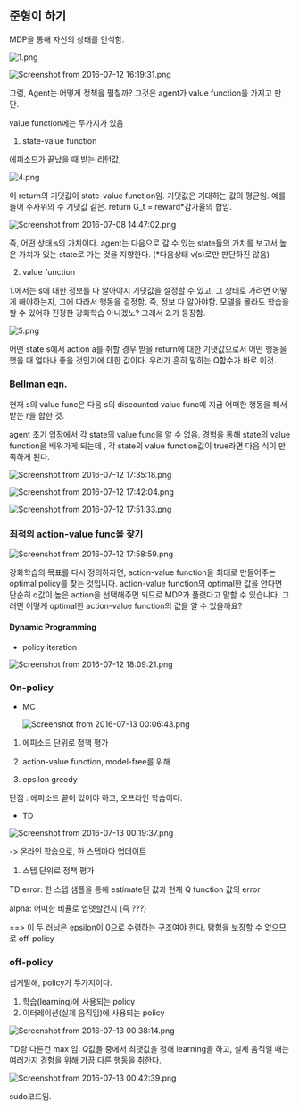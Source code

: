 ## 준형이 하기

MDP을 통해 자신의 상태를 인식함.

![1.png](http://www.modulabs.co.kr/files/attach/images/334/136/002/9864ef6a012bcbff9249a3805b06035d.png)

![Screenshot from 2016-07-12 16:19:31.png](http://www.modulabs.co.kr/files/attach/images/334/192/003/b256481449d77879cff9109fbecb08d1.png)



그럼, Agent는 어떻게 정책을 펼칠까? 그것은 agent가 value function을 가지고 판단.

value function에는 두가지가 있음

1. state-value function

에피소드가 끝났을 때 받는 리턴값, 

![4.png](http://www.modulabs.co.kr/files/attach/images/334/136/002/2f32323a0ff14183c045cfb04744ab73.png)

이 return의 기댓값이 state-value function임. 기댓값은 기대하는 값의 평균임. 예를들어 주사위의 수 기댓값 같은. return G_t = reward*감가율의 합임.

![Screenshot from 2016-07-08 14:47:02.png](http://www.modulabs.co.kr/files/attach/images/334/136/002/4885d4877f3115bb054016dbd00e14ea.png)

즉, 어떤 상태  s의 가치이다. agent는 다음으로 갈 수 있는 state들의 가치를 보고서 높은 가치가 있는 state로 가는 것을 지향한다. (*다음상태 v(s)로만 판단하진 않음)

2. value function

1.에서는 s에 대한 정보를 다 알아야지 기댓값을 설정할 수 있고, 그 상태로 가려면 어떻게 해야하는지, 그에 따라서 행동을 결정함.  즉, 정보 다 알아야함. 모델을 몰라도 학습을 할 수 있어햐 진정한 강화학습 아니겠노? 그래서 2.가 등장함.

![5.png](http://www.modulabs.co.kr/files/attach/images/334/136/002/e7b067d294a64c295cd120d1cdf33e20.png)

어떤 state s에서 action a를 취할 경우 받을 return에 대한 기댓값으로서 어떤 행동을 했을 때 얼마나 좋을 것인가에 대한 값이다. 우리가 흔히 말하는 Q함수가 바로 이것.



### Bellman eqn.

현재 s의 value func은 다음 s의 discounted value func에 지금 어떠한 행동을 해서 받는 r을 합한 것.

agent 초기 입장에서 각 state의 value func을 알 수 없음. 경험을 통해 state의 value  function을 배워가게 되는데 , 각 state의 value function값이 true라면 다음 식이 만족하게 된다.

![Screenshot from 2016-07-12 17:35:18.png](http://www.modulabs.co.kr/files/attach/images/334/237/003/18eba72dcfeafa6e6280055a95078ffa.png)

![Screenshot from 2016-07-12 17:42:04.png](http://www.modulabs.co.kr/files/attach/images/334/237/003/276f2082eb0ce52b5479f0678bdc24e0.png)

![Screenshot from 2016-07-12 17:51:33.png](http://www.modulabs.co.kr/files/attach/images/334/237/003/acc6587c0d50511c8c21a32ce2d67d8a.png)



### 최적의 action-value func을 찾기

![Screenshot from 2016-07-12 17:58:59.png](http://www.modulabs.co.kr/files/attach/images/334/237/003/5354ff8754b2bc1a491db64374d12536.png)

강화학습의 목표를 다시 정의하자면, action-value function을 최대로 만들어주는 optimal policy를 찾는 것입니다. action-value function의 optimal한 값을 안다면 단순히 q값이 높은 action을 선택해주면 되므로 MDP가 풀렸다고 말할 수 있습니다. 그러면 어떻게 optimal한 action-value function의 값을 알 수 있을까요?



#### Dynamic Programming

- policy iteration

![Screenshot from 2016-07-12 18:09:21.png](http://www.modulabs.co.kr/files/attach/images/334/237/003/1601b1e72a52c39d2fc6447597f0ff3b.png)





### On-policy

- MC

  ![Screenshot from 2016-07-13 00:06:43.png](http://www.modulabs.co.kr/files/attach/images/334/237/003/e80db19335830c54364e777338f123fb.png)

1) 에피소드 단위로 정책 평가

2) action-value function, model-free를 위해

3) epsilon greedy

단점 : 에피소드 끝이 있어야 하고, 오프라인 학습이다.

- TD

![Screenshot from 2016-07-13 00:19:37.png](http://www.modulabs.co.kr/files/attach/images/334/237/003/90c80cf356a95548c5fac0702e528280.png)

-> 온라인 학습으로, 한 스텝마다 업데이트

1) 스텝 단위로 정책 평가

TD error: 한 스텝 샘플을 통해 estimate된 값과 현재 Q function 값의 error

alpha: 어떠한 비율로 업뎃할건지 (즉 ???)



==> 이 두 러닝은 epsilon이 0으로 수렴하는 구조여야 한다. 탐험을 보장할 수 없으므로 off-policy



### off-policy

쉽게말해, policy가 두가지이다.

1. 학습(learning)에 사용되는 policy
2. 이터레이션(실제 움직임)에 사용되는 policy

![Screenshot from 2016-07-13 00:38:14.png](http://www.modulabs.co.kr/files/attach/images/334/237/003/237a2ce24902623c635a2455b72cf209.png)

TD랑 다른건 max 임. Q값들 중에서 최댓값을 정해 learning을 하고, 실제 움직일 때는 여러가지 경험을 위해 가끔 다른 행동을 취한다.

![Screenshot from 2016-07-13 00:42:39.png](http://www.modulabs.co.kr/files/attach/images/334/237/003/ae69117d4537c6d2e960db12f754a3e4.png)

sudo코드임.
